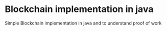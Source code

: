 # Blockchain implementation in java
 Simple Blockchain implementation in java and to understand proof of work
